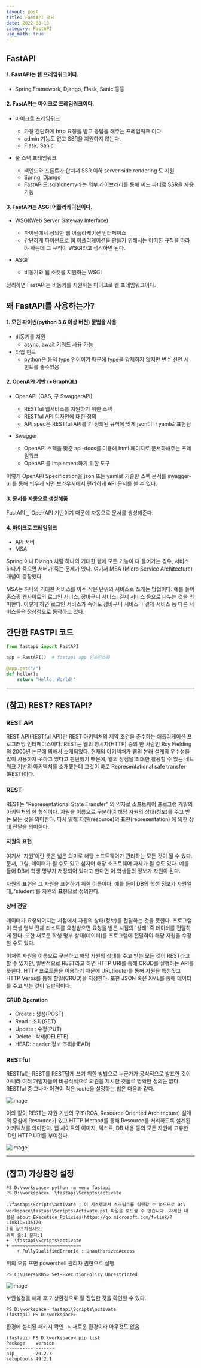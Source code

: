 ```yaml
---
layout: post
title: FastAPI 개요
date: 2022-08-13
category: FastAPI
use_math: true
---
```


## FastAPI

#### 1. FastAPI는 웹 프레임워크이다.
  - Spring Framework, Django, Flask, Sanic 등등 

#### 2. FastAPI는 마이크로 프레임워크이다. 

- 마이크로 프레임워크
  - 가장 간단하게 http 요청을 받고 응답을 해주는 프레임워크 이다. 
  - admin 기능도 없고 SSR을 지원하지 않는다. 
  - Flask, Sanic

- 풀 스택 프레임워크
  - 백엔드와 프론트가 합쳐져 SSR 이하 server side rendering 도 지원
  - Spring, Django 
  - FastAPI도 sqlalchemy라는 외부 라이브러리를 통해 써드 파티로 SSR을 사용가능 

#### 3. FastAPI는 ASGI 어플리케이션이다. 
- WSGI(Web Server Gateway Interface)
  - 파이썬에서 정의한 웹 어플리케이션 인터페이스
  - 간단하게 파이썬으로 웹 어플리케이션을 만들기 위해서는 어떠한 규칙을 따라야 하는데 그 규칙이 WSGI라고 생각하면 된다. 

- ASGI 
  - 비동기와 웹 소켓을 지원하는 WSGI

정리하면 FastAPI는 비동기를 지원하는 마이크로 웹 프레임워크이다. 

## 왜 FastAPI를 사용하는가? 

#### 1. 모던 파이썬(python 3.6 이상 버전) 문법을 사용

- 비동기를 지원
  - async, await 키워드 사용 가능 
- 타입 힌트
  - python은 동적 type 언어이기 때문에 type을 강제하지 않지만 변수 선언 시 힌트를 줄수있음

#### 2. OpenAPI 기반 (+GraphQL)

- OpenAPI (OAS, 구 SwaggerAPI)
  - RESTful 웹서비스를 지원하기 위한 스펙
  - RESTful API 디자인에 대한 정의
  - API spec은 RESTful API를 기 정의된 규칙에 맞게 json이나 yaml로 표현됨

- Swagger
  - OpenAPI 스펙을 맞춘 api-docs를 이용해 html 페이지로 문서화해주는 프레임워크
  - OpenAPI를 Implement하기 위한 도구 

이렇게 OpenAPI Specification을 json 또는 yaml로 기술한 스펙 문서를 swagger-ui 를 통해 띄우게 되면 브라우저에서 편리하게 API 문서를 볼 수 있다. 


#### 3. 문서를 자동으로 생성해줌

FastAPI는 OpenAPI 기반이기 때문에 자동으로 문서를 생성해준다. 

#### 4. 마이크로 프레임워크

- API 서버
- MSA

Spring 이나 Django 처럼 하나의 거대한 웹에 모든 기능이 다 들어가는 경우, 서비스 하나가 죽으면 서버가 죽는 문제가 있다. 여기서 MSA (Micro Service Architecture) 개념이 등장했다. 

MSA는 하나의 거대한 서비스를 아주 작은 단위의 서비스로 쪼개는 방법이다. 예를 들어 홈쇼핑 웹사이트의 로그인 서비스, 장바구니 서비스, 결제 서비스 등으로 나누는 것을 의미한다. 이렇게 하면 로그인 서비스가 죽어도 장바구니 서비스나 결제 서비스 등 다른 서비스들은 정상적으로 동작하고 있다. 


## 간단한 FASTPI 코드 

```python
from fastapi import FastAPI

app = FastAPI()  # fastapi app 인스턴스화 

@app.get("/")
def hello():
    return "Hello, World!"
```

---

## (참고) REST? RESTAPI?

### REST API

REST API(RESTful API)란 REST 아키텍처의 제약 조건을 준수하는 애플리케이션 프로그래밍 인터페이스이다. REST는 웹의 창시자(HTTP) 중의 한 사람인 Roy Fielding의 2000년 논문에 의해서 소개되었다. 현재의 아키텍쳐가 웹의 본래 설계의 우수성을 많이 사용하지 못하고 있다고 판단했기 때문에, 웹의 장점을 최대한 활용할 수 있는 네트워크 기반의 아키텍쳐를 소개했는데 그것이 바로 Representational safe transfer (REST)이다.

### REST

REST는 “Representational State Transfer” 의 약자로 소프트웨어 프로그램 개발의 아키텍처의 한 형식이다. 자원을 이름으로 구분하여 해당 자원의 상태(정보)를 주고 받는 모든 것을 의미한다. 다시 말해 자원(resource)의 표현(representation) 에 의한 상태 전달을 의미한다.

#### 자원의 표현

여기서 '자원'이란 뜻은 넓은 의미로 해당 소프트웨어가 관리하는 모든 것이 될 수 있다. 문서, 그림, 데이터가 될 수도 있고 심지어 해당 소프트웨어 자체가 될 수도 있다. 예를 들어 DB에 학생 명부가 저장되어 있다고 한다면 이 학생들의 정보가 자원이 된다.

자원의 표현은 그 자원을 표현하기 위한 이름이다. 예를 들어 DB의 학생 정보가 자원일 때, 'student'를 자원의 표현으로 정의한다. 


#### 상태 전달 

데이터가 요청되어지는 시점에서 자원의 상태(정보)를 전달하는 것을 뜻한다. 프로그램이 학생 명부 전체 리스트를 요청받으면 요청을 받은 시점의 '상태' 즉 데이터를 전달하게 된다. 또한 새로운 학생 명부 상태(데이터)를 프로그램에 전달하여 해당 자원을 수정할 수도 있다. 

이처럼 자원을 이름으로 구분하고 해당 자원의 상태를 주고 받는 모든 것이 REST라고 할 수 있지만, 일반적으로 REST라고 하면 HTTP URI를 통해 CRUD를 실행하는 API를 뜻한다. HTTP 프로토콜을 이용하기 때문에 URL(route)를 통해 자원을 특정짓고 HTTP Verbs를 통해 할일(CRUD)을 지정한다. 또한 JSON 혹은 XML를 통해 데이터를 주고 받는 것이 일반적이다. 

#### CRUD Operation #
- Create : 생성(POST)
- Read : 조회(GET)
- Update : 수정(PUT)
- Delete : 삭제(DELETE)
- HEAD: header 정보 조회(HEAD)

### RESTful 

RESTful는 REST를 REST답게 쓰기 위한 방법으로 누군가가 공식적으로 발표한 것이 아니라 여러 개발자들이 비공식적으로 의견을 제시한 것들로 명확한 정의는 없다. RESTful 중 그나마 이견이 적은 route을 설정하는 법은 다음과 같다. 

![image](https://user-images.githubusercontent.com/61526722/184472730-3cacd370-6142-422f-98f7-ce6df56b9fed.png)

이와 같이 REST는 자원 기반의 구조(ROA, Resource Oriented Architecture) 설계의 중심에 Resource가 있고 HTTP Method를 통해 Resource를 처리하도록 설계된 아키텍쳐를 의미한다. 웹 사이트의 이미지, 텍스트, DB 내용 등의 모든 자원에 고유한 ID인 HTTP URI를 부여한다.

![image](https://user-images.githubusercontent.com/61526722/184472527-85b4acd0-b234-4a5c-9b63-64f43f1723ef.png)

---


## (참고) 가상환경 설정

```
PS D:\workspace> python -m venv fastapi
PS D:\workspace> .\fastapi\Scripts\activate

.\fastapi\Scripts\activate : 이 시스템에서 스크립트를 실행할 수 없으므로 D:\ 
workspace\fastapi\Scripts\Activate.ps1 파일을 로드할 수 없습니다. 자세한 내  
용은 about_Execution_Policies(https://go.microsoft.com/fwlink/?LinkID=135170 
)를 참조하십시오.
위치 줄:1 문자:1
+ .\fastapi\Scripts\activate
+ ~~~~~~~~~~~~~~~~~~~~~~~~~~
    + FullyQualifiedErrorId : UnauthorizedAccess
```

위의 오류 뜨면 powershell 관리자 권한으로 실행 

```
PS C:\Users\KBS> Set-ExecutionPolicy Unrestricted
```

![image](https://user-images.githubusercontent.com/61526722/184470721-627d726a-4f56-4aca-989f-df96c19d1354.png)

보안설정을 해제 후 가상환경으로 잘 진입한 것을 확인할 수 있다. 

```
PS D:\workspace> fastapi\Scripts\activate
(fastapi) PS D:\workspace>
```

환경에 설치된 패키지 확인 -> 새로운 환경이라 아무것도 없음 

```
(fastapi) PS D:\workspace> pip list
Package    Version
---------- -------
pip        20.2.3
setuptools 49.2.1
```

